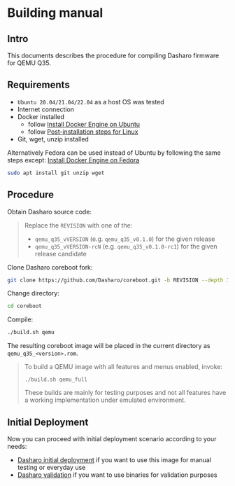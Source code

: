 # Building manual

## Intro

This documents describes the procedure for compiling Dasharo firmware
for QEMU Q35.

## Requirements

* `Ubuntu 20.04/21.04/22.04` as a host OS was tested
* Internet connection
* Docker installed
    - follow [Install Docker Engine on Ubuntu](https://docs.docker.com/engine/install/ubuntu/)
    - follow [Post-installation steps for Linux](https://docs.docker.com/engine/install/linux-postinstall/)
* Git, wget, unzip installed

Alternatively Fedora can be used instead of Ubuntu by following the same steps except:
[Install Docker Engine on Fedora](https://docs.docker.com/engine/install/fedora/)

```bash
sudo apt install git unzip wget
```

## Procedure

Obtain Dasharo source code:

> Replace the `REVISION` with one of the:
>
> * `qemu_q35_vVERSION` (e.g. `qemu_q35_v0.1.0`) for the given release
> * `qemu_q35_vVERSION-rcN` (e.g. `qemu_q35_v0.1.0-rc1`) for the given release
>   candidate

Clone Dasharo coreboot fork:

```bash
git clone https://github.com/Dasharo/coreboot.git -b REVISION --depth 1
```

Change directory:

```bash
cd coreboot
```

Compile:

```bash
./build.sh qemu
```

The resulting coreboot image will be placed in the current directory as
`qemu_q35_<version>.rom`.

> To build a QEMU image with all features and menus enabled, invoke:
>
> `./build.sh qemu_full`
>
> These builds are mainly for testing purposes and not all features have a
> working implementation under emulated environment.

## Initial Deployment

Now you can proceed with initial deployment scenario according to your needs:

* [Dasharo initial deployment](initial-deployment.md) if you want to use this
  image for manual testing or everyday use
* [Dasharo validation](https://github.com/Dasharo/open-source-firmware-validation#qemu-workflow)
  if you want to use binaries for validation purposes

